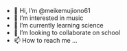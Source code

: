 - 👋 Hi, I’m @meikemujiono61
- 👀 I’m interested in music
- 🌱 I’m currently learning science
- 💞️ I’m looking to collaborate on school
- 📫 How to reach me ...

<!---
meikemujiono61/meikemujiono61 is a ✨ special ✨ repository because its `README.md` (this file) appears on your GitHub profile.
You can click the Preview link to take a look at your changes.
--->
